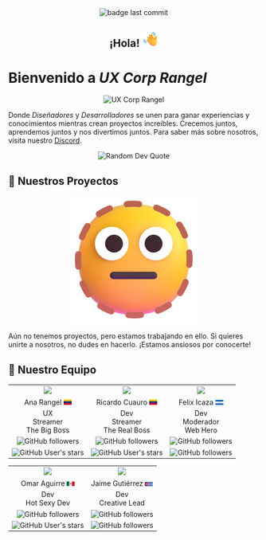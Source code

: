 <div align="center"><img src="https://img.shields.io/github/last-commit/UXCorpRangel/.github-private?label=Updated&style=flat" alt="badge last commit" /></div>

<h2 align="center">¡Hola! <img src="https://github.com/UXCorpRangel/.github/blob/main/profile/assets/waving-hand.png" alt="Waving Hand" width="32" height="32" /></h2>

# Bienvenido a *UX Corp Rangel*

<div align="center">
<img src="https://avatars.githubusercontent.com/u/172313798?s=300" alt="UX Corp Rangel" />
</div>

Donde _Diseñadores_ y _Desarrolladores_ se unen para ganar experiencias y conocimientos mientras crean proyectos increíbles. Crecemos juntos, aprendemos juntos y nos divertimos juntos. Para saber más sobre nosotros, visita nuestro [Discord](https://discord.com/invite/6rfgHETy).

<p align="center">
  <img src="https://quotes-github-readme.vercel.app/api?type=horizontal&theme=radical" alt="Random Dev Quote" />
</p>

## 📌 **Nuestros Proyectos**

<div align="center"><img src="https://github.com/UXCorpRangel/.github/blob/main/profile/assets/dotted-line-face.png" alt="Dotted Line Face" /></div>

Aún no tenemos proyectos, pero estamos trabajando en ello. Si quieres unirte a nosotros, no dudes en hacerlo. ¡Estamos ansiosos por conocerte!

## 📌 **Nuestro Equipo**

<table align="center">
  <tr>
    <td align="center">
      <a href="https://anarangel.github.io">
        <img src="https://github.com/anarangel.png" width="140" />
      </a>
    </td>
    <td align="center">
      <a href="https://github.com/odracirdev">
         <img src="https://github.com/odracirdev.png" width="140" />
       </a>
    </td>
    <td align="center">
      <a href="https://github.com/felixicaza">
         <img src="https://github.com/felixicaza.png" width="140" />
       </a>
    </td>
  </tr>
  <tr>
    <td align="center">Ana Rangel <img src="https://github.com/UXCorpRangel/.github/blob/main/profile/assets/venezuela.png" width="16" /></td>
    <td align="center">Ricardo Cuauro <img src="https://github.com/UXCorpRangel/.github/blob/main/profile/assets/venezuela.png" width="16" /></td>
    <td align="center">Felix Icaza <img src="https://github.com/UXCorpRangel/.github/blob/main/profile/assets/nicaragua.png" width="16" /></td>
  </tr>
  <tr>
    <td align="center">UX<br/>Streamer<br/>The Big Boss</td>
    <td align="center">Dev<br/>Streamer<br/>The Real Boss</td>
    <td align="center">Dev<br/>Moderador<br/>Web Hero</td>
  </tr>
  <tr>
    <td align="center"><img alt="GitHub followers" src="https://img.shields.io/github/followers/anarangel?style=social"></td>
    <td align="center"><img alt="GitHub followers" src="https://img.shields.io/github/followers/odracirdev?style=social"></td>
    <td align="center"><img alt="GitHub followers" src="https://img.shields.io/github/followers/felixicaza?style=social"></td>
  </tr>
  <tr>
    <td align="center"><img alt="GitHub User's stars" src="https://img.shields.io/github/stars/anarangel?style=social"></td>
    <td align="center"><img alt="GitHub User's stars" src="https://img.shields.io/github/stars/odracirdev?style=social"></td>
    <td align="center"><img alt="GitHub followers" src="https://img.shields.io/github/stars/felixicaza?style=social"></td>
  </tr>
</table>

<table align="center">
  <tr>
    <td align="center">
      <a href="https://github.com/omaaraguirre">
         <img src="https://github.com/omaaraguirre.png" width="140" />
       </a>
    </td>
    <td align="center">
      <a href="https://github.com/jagcruz">
         <img src="https://github.com/jagcruz.png" width="140" />
       </a>
    </td>
  </tr>
  <tr>
    <td align="center">Omar Aguirre <img src="https://github.com/UXCorpRangel/.github/blob/main/profile/assets/mexico.png" width="16" /></td>
    <td align="center">Jaime Gutiérrez <img src="https://github.com/UXCorpRangel/.github/blob/main/profile/assets/cuba.png" width="16" /></td>
  </tr>
  <tr>
    <td align="center">Dev<br/>Hot Sexy Dev</td>
    <td align="center">Dev<br/>Creative Lead</td>
  </tr>
  <tr>
    <td align="center"><img alt="GitHub followers" src="https://img.shields.io/github/followers/omaaraguirre?style=social"></td>
    <td align="center"><img alt="GitHub followers" src="https://img.shields.io/github/followers/jagcruz?style=social"></td>
  </tr>
  <tr>
    <td align="center"><img alt="GitHub User's stars" src="https://img.shields.io/github/stars/omaaraguirre?style=social"></td>
    <td align="center"><img alt="GitHub followers" src="https://img.shields.io/github/stars/jagcruz?style=social"></td>
  </tr>
</table>
